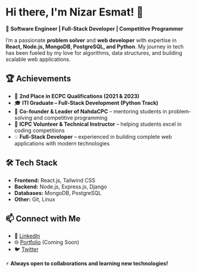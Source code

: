 # Hi there, I'm Nizar Esmat! 👋  

🚀 **Software Engineer | Full-Stack Developer | Competitive Programmer**  

I’m a passionate **problem solver** and **web developer** with expertise in **React, Node.js, MongoDB, PostgreSQL, and Python**. My journey in tech has been fueled by my love for algorithms, data structures, and building scalable web applications.  

## 🏆 Achievements  
- 🥈 **2nd Place in ECPC Qualifications (2021 & 2023)**  
- 🎓 **ITI Graduate – Full-Stack Development (Python Track)**  
- 🎯 **Co-founder & Leader of NahdaCPC** – mentoring students in problem-solving and competitive programming  
- 🏅 **ICPC Volunteer & Technical Instructor** – helping students excel in coding competitions  
- 💡 **Full-Stack Developer** – experienced in building complete web applications with modern technologies  

## 🛠 Tech Stack  
- **Frontend:** React.js, Tailwind CSS  
- **Backend:** Node.js, Express.js, Django  
- **Databases:** MongoDB, PostgreSQL  
- **Other:**  Git, Linux  

## 📫 Connect with Me  
- 💼 [LinkedIn](https://www.linkedin.com/in/nizaresmat)  
- 🌐 [Portfolio](#) (Coming Soon)  
- 🐦 [Twitter](https://twitter.com/NizarEsmat)  

⚡ **Always open to collaborations and learning new technologies!**

